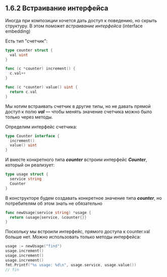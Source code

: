 ## 1.6.2 Встраивание интерфейса

Иногда при композиции хочется дать доступ к поведению, но скрыть структуру. В этом поможет *встраивание интерфейса* (interface embedding)

Есть тип "счетчик":

```go
type counter struct {
  val uint
}

func (c *counter) increment() {
  c.val++ 
}

func (c *counter) value() uint {
  return c.val
}
```

Мы хотим встраивать счетчик в другие типы, но не давать прямой доступ к полю ***val*** — чтобы менять значение счетчика можно было только через методы.

Определим интерфейс счетчика:

```go
type Counter interface {
  increment()
  value() uint
}
```

И вместе конкретного типа ***counter*** встроим интерфейс ***Counter***, который он реализует:

```go
type usage struct {
  service string
  Counter
}
```

В конструкторе будем создавать конкретное значение типа ***counter***, но потребителям об этом знать не обязательно

```go
func newUsage(service string) *usage {
  return &usage{service, &counter{}}
}
```

Поскольку мы встроили интерфейс, прямого доступа к counter.val больше нет. Можно использовать только методы интерфейса:

```go
usage := newUsage("find")
usage.increment()
usage.increment()
usage.increment()
fmt.Printf("%s usage: %d\n", usage.service, usage.value())
// fin
```

 